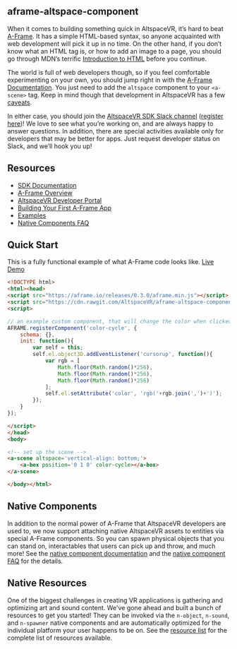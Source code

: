 ## aframe-altspace-component

When it comes to building something quick in AltspaceVR, it’s hard to beat [A-Frame](https://aframe.io/). It has a simple HTML-based syntax, so anyone acquainted with web development will pick it up in no time. On the other hand, if you don’t know what an HTML tag is, or how to add an image to a page, you should go through MDN’s terrific [Introduction to HTML](https://developer.mozilla.org/en-US/docs/Web/Guide/HTML/Introduction) before you continue.

The world is full of web developers though, so if you feel comfortable experimenting on your own, you should jump right in with the [A-Frame Documentation](https://aframe.io/docs/0.3.0/introduction/). You just need to add the `altspace` component to your `<a-scene>` tag. Keep in mind though that development in AltspaceVR has a few [caveats](https://github.com/altspacevr/altspacesdk#threejs-feature-support).

In either case, you should join the [AltspaceVR SDK Slack channel](https://altspacevrsdk.slack.com/) ([register here](https://altspacevr-slackin.herokuapp.com/))! We love to see what you’re working on, and are always happy to answer questions. In addition, there are special activities available only for developers that may be better for apps. Just request developer status on Slack, and we’ll hook you up!

## Resources

* [SDK Documentation](https://altspacevr.github.io/aframe-altspace-component/doc/)
* [A-Frame Overview](https://aframe.io/docs/0.3.0/introduction/)
* [AltspaceVR Developer Portal](https://developer.altvr.com/)
* [Building Your First A-Frame App](https://developer.altvr.com/building-altspacevr-apps-with-a-frame/)
* [Examples](https://altspacevr.github.io/aframe-altspace-component/examples/)
* [Native Components FAQ](https://github.com/AltspaceVR/aframe-altspace-component/blob/master/native.md)

## Quick Start

This is a fully functional example of what A-Frame code looks like.
[Live Demo](https://altspacevr.github.io/aframe-altspace-component/examples/custom-component/index.html)

```html
<!DOCTYPE html>
<html><head>
<script src="https://aframe.io/releases/0.3.0/aframe.min.js"></script>
<script src="https://cdn.rawgit.com/AltspaceVR/aframe-altspace-component/v1.3.1/dist/aframe-altspace-component.min.js"></script>
<script>

// an example custom component, that will change the color when clicked
AFRAME.registerComponent('color-cycle', {
    schema: {},
    init: function(){
        var self = this;
        self.el.object3D.addEventListener('cursorup', function(){
            var rgb = [
                Math.floor(Math.random()*256),
                Math.floor(Math.random()*256),
                Math.floor(Math.random()*256)
            ];
            self.el.setAttribute('color', 'rgb('+rgb.join(',')+')');
        });
    }
});

</script>
</head>
<body>

<!-- set up the scene -->
<a-scene altspace='vertical-align: bottom;'>
    <a-box position='0 1 0' color-cycle></a-box>
</a-scene>

</body></html>
```

## Native Components

In addition to the normal power of A-Frame that AltspaceVR developers are used to, we now support attaching native AltspaceVR assets to entities via special A-Frame components. So you can spawn physical objects that you can stand on, interactables that users can pick up and throw, and much more! See the [native component documentation](https://altspacevr.github.io/aframe-altspace-component/doc/native.html) and the [native component FAQ](https://github.com/AltspaceVR/aframe-altspace-component/blob/master/native.md) for the details.


## Native Resources

One of the biggest challenges in creating VR applications is gathering and optimizing art and sound content. We've gone ahead and built a bunch of resources to get you started! They can be invoked via the `n-object`, `n-sound`, and `n-spawner` native components and are automatically optimized for the individual platform your user happens to be on. See the [resource list](https://altspacevr.github.io/aframe-altspace-component/doc/resources.html) for the complete list of resources available.

